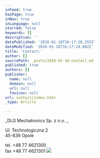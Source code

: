 ```yaml
---
inFeed: true
hasPage: true
inNav: true
inLanguage: null
starred: false
keywords: []
description: ''
datePublished: '2016-01-18T16:17:28.255Z'
dateModified: '2016-01-18T16:17:24.002Z'
title: 'Contact:'
author: []
sourcePath: _posts/2016-01-18-contact.md
published: true
authors: []
publisher:
  name: null
  domain: null
  url: null
  favicon: null
url: contact/index.html
_type: Article

---
```

_DLG Mechatronics Sp. z o.o. _

Ul. Technologiczna 2  
45-839 Opole

tel. +48 77 4621300  
fax +48 77 4621301
![](https://the-grid-user-content.s3-us-west-2.amazonaws.com/b6c46d5c-f1e9-47be-af58-8e54fc3977e3.jpg)